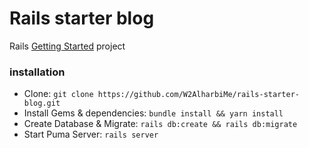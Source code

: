 # Rails starter blog
Rails [Getting Started](https://guides.rubyonrails.org/getting_started.html) project 


### installation

- Clone: `git clone https://github.com/W2AlharbiMe/rails-starter-blog.git`
- Install Gems & dependencies: `bundle install && yarn install`
- Create Database & Migrate: `rails db:create && rails db:migrate`
- Start Puma Server: `rails server`
